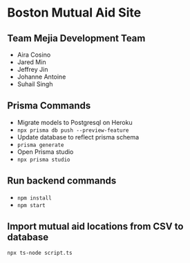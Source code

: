 # Boston Mutual Aid Site

## Team Mejia Development Team

* Aira Cosino
* Jared Min
* Jeffrey Jin
* Johanne Antoine
* Suhail Singh

## Prisma Commands
* Migrate models to Postgresql on Heroku
* `npx prisma db push --preview-feature`
* Update database to reflect prisma schema
* `prisma generate`
* Open Prisma studio
* `npx prisma studio`

## Run backend commands
* `npm install`
* `npm start`

## Import mutual aid locations from CSV to database
`npx ts-node script.ts`
